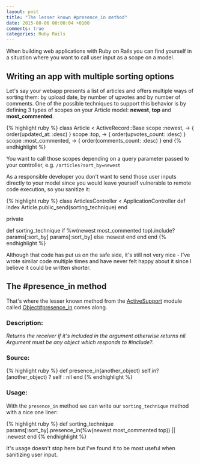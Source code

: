 ```yaml
---
layout: post
title: "The lesser known #presence_in method"
date: 2015-08-06 00:00:04 +0100
comments: true
categories: Ruby Rails
---
```


When building web applications with Ruby on Rails you can find yourself in a situation where you want to call user input as a scope on a model.

## Writing an app with multiple sorting options

Let's say your webapp presents a list of articles and offers multiple ways of sorting them: by upload date, by number of upvotes and by number of comments. One of the possible techniques to support this behavior is by defining 3 types of scopes on your Article model: **newest**, **top** and **most_commented**.

{% highlight ruby %}
class Article < ActiveRecord::Base
  scope :newest, -> { order(updated_at: :desc) }
  scope :top, -> { order(upvotes_count: :desc) }
  scope :most_commented, -> { order(comments_count: :desc) }
end
{% endhighlight %}

You want to call those scopes depending on a query parameter passed to your controller, e.g. `/articles?sort_by=newest`

As a responsible developer you don't want to send those user inputs directly to your model since you would leave yourself vulnerable to remote code execution, so you sanitize it:

{% highlight ruby %}
class ArticlesController < ApplicationController
  def index
    Article.public_send(sorting_technique)
  end

  private

  def sorting_technique
     if %w(newest most_commented top).include? params[:sort_by]
       params[:sort_by]
     else
       :newest
     end
  end
end
{% endhighlight %}

Although that code has put us on the safe side, it's still not very nice - I've wrote similar code multiple times and have never felt happy about it since I believe it could be written shorter.

## The #presence_in method

That's where the lesser known method from the [ActiveSupport](http://guides.rubyonrails.org/active_support_core_extensions.html) module called [Object#presence_in](http://api.rubyonrails.org/classes/Object.html#method-i-presence_in) comes along.

### Description:

*Returns the receiver if it's included in the argument otherwise returns nil. Argument must be any object which responds to #include?.*

### Source:

{% highlight ruby %}
def presence_in(another_object)
  self.in?(another_object) ? self : nil
end
{% endhighlight %}

### Usage:

With the `presence_in` method we can write our `sorting_technique` method with a nice one liner:

{% highlight ruby %}
def sorting_technique
  params[:sort_by].presence_in(%w(newest most_commented top)) || :newest
end
{% endhighlight %}

It's usage doesn't stop here but I've found it to be most useful when sanitizing user input.
